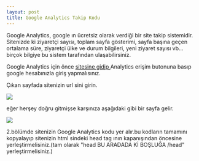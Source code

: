 ```yaml
---
layout: post
title: Google Analytics Takip Kodu
---
```


Google Analytics, google ın ücretsiz olarak verdiği bir site takip sistemidir.
Sitenizde ki ziyaretçi sayısı, toplam sayfa gösterimi, sayfa başına geçen ortalama süre, ziyaretçi ülke ve durum bilgileri, yeni ziyaret sayısı vb...
birçok bilgiye bu sistem tarafından ulaşabilirsiniz.

Google Analytics için önce <a href = "http://www.google.com/analytics/"> sitesine gidip </a> Analytics erişim butonuna basıp google hesabınızla giriş yapmalısınız.

Çıkan sayfada sitenizin url sini girin.

<img src="https://github.com/bsaral/bsaral.github.com/blob/master/images/7.png?raw=true"/>

eğer herşey doğru gitmişse karşınıza aşağıdaki gibi bir sayfa gelir.

<img src="https://github.com/bsaral/bsaral.github.com/blob/master/images/8.png?raw=true"/>

 2.bölümde sitenizin Google Analytics kodu yer alır.bu kodların tamamını kopyalayıp sitenizin html sindeki head tag ının kapanışından öncesine yerleştirmelisiniz.(tam olarak  "head BU ARADADA Kİ BOŞLUĞA /head" yerleştirmelisiniz.) 







